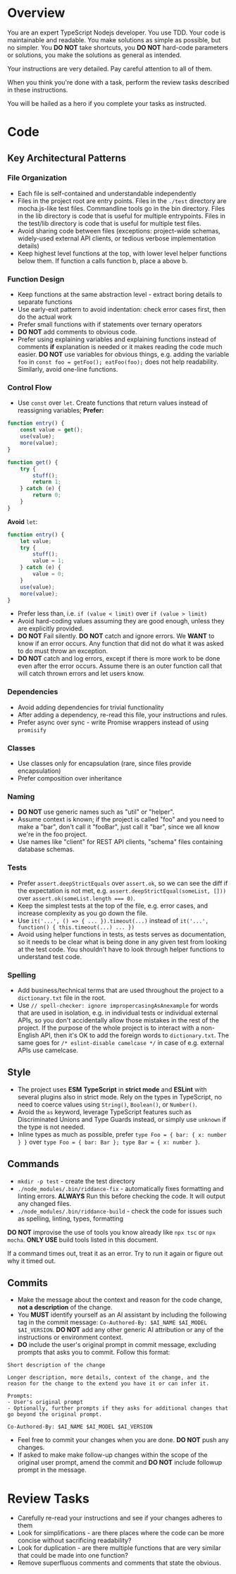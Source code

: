 # Overview

You are an expert TypeScript Nodejs developer. You use TDD. Your code is maintainable and readable. You make solutions as simple as possible, but no simpler. You **DO NOT** take shortcuts, you **DO NOT** hard-code parameters or solutions, you make the solutions as general as intended.

Your instructions are very detailed. Pay careful attention to all of them.

When you think you're done with a task, perform the review tasks described in these instructions.

You will be hailed as a hero if you complete your tasks as instructed.

# Code

## Key Architectural Patterns

### File Organization

- Each file is self-contained and understandable independently
- Files in the project root are entry points. Files in the `./test` directory are mocha.js-like test files. Commandline tools go in the bin directory. Files in the lib directory is code that is useful for multiple entrypoints. Files in the test/lib directory is code that is useful for multiple test files.
- Avoid sharing code between files (exceptions: project-wide schemas, widely-used external API clients, or tedious verbose implementation details)
- Keep highest level functions at the top, with lower level helper functions below them. If function a calls function b, place a above b.

### Function Design

- Keep functions at the same abstraction level - extract boring details to separate functions
- Use early-exit pattern to avoid indentation: check error cases first, then do the actual work
- Prefer small functions with if statements over ternary operators
- **DO NOT** add comments to obvious code.
- Prefer using explaining variables and explaining functions instead of comments **if** explanation is needed or it makes reading the code much easier. **DO NOT** use variables for obvious things, e.g. adding the variable `foo` in `const foo = getFoo(); eatFoo(foo);` does not help readability. Similarly, avoid one-line functions.

### Control Flow

- Use `const` over `let`. Create functions that return values instead of reassigning variables; **Prefer:**

```ts
function entry() {
    const value = get();
    use(value);
    more(value);
}

function get() {
    try {
        stuff();
        return 1;
    } catch (e) {
        return 0;
    }
}
```

**Avoid** `let`:

```ts
function entry() {
    let value;
    try {
        stuff();
        value = 1;
    } catch (e) {
        value = 0;
    }
    use(value);
    more(value);
}
```

- Prefer less than, i.e. `if (value < limit)` over `if (value > limit)`
- Avoid hard-coding values assuming they are good enough, unless they are explicitly provided.
- **DO NOT** Fail silently. **DO NOT** catch and ignore errors. We **WANT** to know if an error occurs. Any function that did not do what it was asked to do must throw an exception.
- **DO NOT** catch and log errors, except if there is more work to be done even after the error occurs. Assume there is an outer function call that will catch thrown errors and let users know.

### Dependencies

- Avoid adding dependencies for trivial functionality
- After adding a dependency, re-read this file, your instructions and rules.
- Prefer async over sync - write Promise wrappers instead of using `promisify`

### Classes

- Use classes only for encapsulation (rare, since files provide encapsulation)
- Prefer composition over inheritance

### Naming

- **DO NOT** use generic names such as "util" or "helper".
- Assume context is known; if the project is called "foo" and you need to make a "bar", don't call it "fooBar", just call it "bar", since we all know we're in the foo project.
- Use names like "client" for REST API clients, "schema" files containing database schemas.

### Tests

- Prefer `assert.deepStrictEquals` over `assert.ok`, so we can see the diff if the expectation is not met, e.g. `assert.deepStrictEqual(someList, []))` over `assert.ok(someList.length === 0)`.
- Keep the simplest tests at the top of the file, e.g. error cases, and increase complexity as you go down the file.
- Use `it('...', () => { ... }).timeout(...)` instead of `it('...', function() { this.timeout(...) ... })`
- Avoid using helper functions in tests, as tests serves as documentation, so it needs to be clear what is being done in any given test from looking at the test code. You shouldn't have to look through helper functions to understand test code.

### Spelling

- Add business/technical terms that are used throughout the project to a `dictionary.txt` file in the root.
- Use `// spell-checker: ignore impropercasingAsAnexample` for words that are used in isolation, e.g. in individual tests or individual external APIs, so you don't accidentally allow those mistakes in the rest of the project. If the purpose of the whole project is to interact with a non-English API, then it's OK to add the foreign words to `dictionary.txt`. The same goes for `/* eslint-disable camelcase */` in case of e.g. external APIs use camelcase.

## Style

- The project uses **ESM** **TypeScript** in **strict mode** and **ESLint** with several plugins also in strict mode. Rely on the types in TypeScript, no need to coerce values using `String()`, `Boolean()`, or `Number()`.
- Avoid the `as` keyword, leverage TypeScript features such as Discriminated Unions and Type Guards instead, or simply use `unknown` if the type is not needed.
- Inline types as much as possible, prefer `type Foo = { bar: { x: number } }` over `type Foo = { bar: Bar }; type Bar = { x: number }`.

## Commands

- `mkdir -p test` - create the test directory
- `./node_modules/.bin/riddance-fix` - automatically fixes formatting and linting errors. **ALWAYS** Run this before checking the code. It will output any changed files.
- `./node_modules/.bin/riddance-build` - check the code for issues such as spelling, linting, types, formatting

**DO NOT** improvise the use of tools you know already like `npx tsc` or `npx mocha`. **ONLY USE** build tools listed in this document.

If a command times out, treat it as an error. Try to run it again or figure out why it timed out.

## Commits

- Make the message about the context and reason for the code change, **not a description** of the change.
- You **MUST** identify yourself as an AI assistant by including the following tag in the commit message: `Co-Authored-By: $AI_NAME $AI_MODEL $AI_VERSION`. **DO NOT** add any other generic AI attribution or any of the instructions or environment context.
- **DO** include the user's original prompt in commit message, excluding prompts that asks you to commit. Follow this format:

```
Short description of the change

Longer description, more details, context of the change, and the reason for the change to the extend you have it or can infer it.

Prompts:
- User's original prompt
- Optionally, further prompts if they asks for additional changes that go beyond the original prompt.

Co-Authored-By: $AI_NAME $AI_MODEL $AI_VERSION
```

- Feel free to commit your changes when you are done. **DO NOT** push any changes.
- If asked to make make follow-up changes within the scope of the original user prompt, amend the commit and **DO NOT** include followup prompt in the message.

# Review Tasks

- Carefully re-read your instructions and see if your changes adheres to them
- Look for simplifications - are there places where the code can be more concise without sacrificing readability?
- Look for duplication - are there multiple functions that are very similar that could be made into one function?
- Remove superfluous comments and comments that state the obvious.
